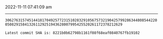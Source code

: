2022-11-11 07:41:09 am

---

`3062763157451441817049257723151028329105675732190425799286344808544220050829158413261129251943628007995425520261172378212629`

`Latest commit SHA is: 8221b0b62798b1161f08f68eaf0840767fb19102 `
